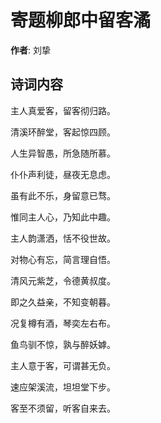 # 寄题柳郎中留客潏

**作者**: 刘挚

## 诗词内容

主人真爱客，留客彻归路。

清溪环醉堂，客起惊四顾。

人生异智愚，所急随所慕。

仆仆声利徒，昼夜无息虑。

虽有此不乐，身留意已骛。

惟同主人心，乃知此中趣。

主人韵潇洒，恬不役世故。

对物心有忘，简言理自悟。

清风元紫芝，令德黄叔度。

即之久益亲，不知变朝暮。

况复樽有酒，琴奕左右布。

鱼鸟驯不惊，孰与醉妖嫭。

主人意于客，可谓甚无负。

速应架溪流，坦坦堂下步。

客至不须留，听客自来去。

